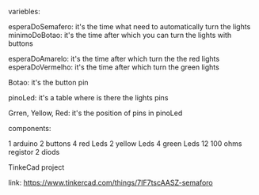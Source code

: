 variebles:


esperaDoSemafero: it's the time what need to automatically turn the lights
minimoDoBotao: it's the time after which you can turn the lights with buttons

esperaDoAmarelo: it's the time after which turn the the red lights
esperaDoVermelho: it's the time after which turn the green lights

Botao: it's the button pin

pinoLed: it's a table where is there the lights pins

Grren, Yellow, Red: it's the position of pins in pinoLed


components:


1 arduino
2 buttons
4 red Leds
2 yellow Leds
4 green Leds
12 100 ohms registor
2 diods

TinkeCad project


link: https://www.tinkercad.com/things/7IF7tscAASZ-semaforo
